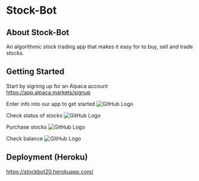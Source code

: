 # Stock-Bot

## About Stock-Bot

An algorithmic stock trading app that makes it easy for to buy, sell and trade stocks.

## Getting Started

Start by signing up for an Alpaca account https://app.alpaca.markets/signup

Enter info into our app to get started
![GitHub Logo](/client/public/login.png)

Check status of stocks
![GitHub Logo]()

Purchase stocks
![GitHub Logo]()

Check balance
![GitHub Logo]()


## Deployment (Heroku)

https://stockbot20.herokuapp.com/
